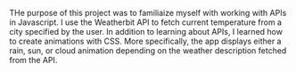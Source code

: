 THe purpose of this project was to familiaize myself with working with APIs in Javascript. I use the Weatherbit API to fetch current temperature from a city specified by the user. In addition to learning about APIs, I learned how to create animations with CSS. More specifically, the app displays either a rain, sun, or cloud animation depending on the weather description fetched from the API. 
